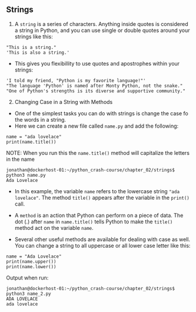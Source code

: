 ## Strings

1. A `string` is a series of characters. Anything inside quotes is considered a string in Python, and you can use single or double quotes around your strings like this:

```
"This is a string."
'This is also a string.'
```

- This gives you flexibillity to use quotes and apostrophes within your strings:

```
'I told my friend, "Python is my favorite language!"'
"The language 'Python' is named after Monty Python, not the snake."
"One of Python's strengths is its diverse and supportive community."
```

2. Changing Case in a String with Methods

- One of the simplest tasks you can do with strings is change the case fo the words in a string. 
- Here we can create a new file called `name.py` and add the following:

```
name = "ada lovelace"
print(name.title())
```

NOTE: When you run this the `name.title()` method will capitalize the letters in the name

```
jonathan@dockerhost-01:~/python_crash-course/chapter_02/strings$ python3 name.py
Ada Lovelace
```

- In this example, the variable `name` refers to the lowercase string `"ada lovelace"`. The method `title()` appears after the variable in the `print()` call. 

- A `method` is an action that Python can perform on a piece of data. The dot (.) after `name` in `name.title()` tells Python to make the `title()` method act on the variable `name`.

- Several other useful methods are available for dealing with case as well. You can change a string to all uppercase or all lower case letter like this:

```
name = "Ada Lovelace"
print(name.upper())
print(name.lower())
```

Output when run:

```
jonathan@dockerhost-01:~/python_crash-course/chapter_02/strings$ python3 name_2.py 
ADA LOVELACE
ada lovelace
```